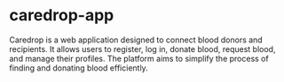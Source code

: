 # caredrop-app
Caredrop is a web application designed to connect blood donors and recipients. It allows users to register, log in, donate blood, request blood, and manage their profiles. The platform aims to simplify the process of finding and donating blood efficiently.
